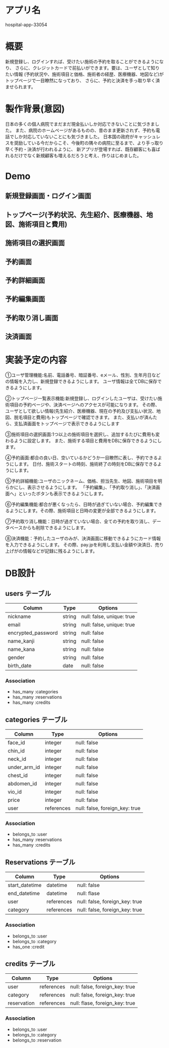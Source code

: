 # アプリ名

hospital-app-33054

# 概要

新規登録し、ログインすれば、受けたい施術の予約を取ることができるようになり、
さらに、クレジットカードで前払いができます。要は、ユーザとして知りたい情報
(予約状況や、施術項目と価格、施術者の経歴、医療機器、地図など)がトップページで一目瞭然になっており、
さらに、予約と決済を手っ取り早く済ませられます。

# 製作背景(意図)

日本の多くの個人病院でまだまだ現金払いしか対応できないことに気づきました。
また、病院のホームページがあるものの、昔のまま更新されず、予約も電話でしか対応していないことにも気づきました。
日本国の政府がキャッシュレスを奨励している今だからこそ、今後町の隅々の病院に至るまで、より手っ取り早く予約・決済が行われるように、
新アプリが登場すれば、既存顧客にも喜ばれるだけでなく新規顧客も増えるだろうと考え、作りはじめました。

# Demo

## 新規登録画面・ログイン画面

## トップページ(予約状況、先生紹介、医療機器、地図、施術項目と費用)

## 施術項目の選択画面

## 予約画面

## 予約詳細画面

## 予約編集画面

## 予約取り消し画面

## 決済画面

# 実装予定の内容

①ユーザ管理機能:名前、電話番号、暗証番号、eメール、性別、生年月日などの情報を入力し、新規登録できるようにします。
ユーザ情報は全てDBに保存できるようにします。

②トップページ一覧表示機能:新規登録し、ログインしたユーザは、受けたい施術項目の予約ページや、決済ページへのアクセスが可能になります。
その際、ユーザとして欲しい情報(先生紹介、医療機器、現在の予約及び支払い状況、地図、脱毛項目と費用)もトップページで確認できます。
また、支払いが済んたら、支払済画面をトップページで表示できるようにします

③施術項目の選択画面:1つ以上の施術項目を選択し、追加するたびに費用も変わるように設定します。
また、施術する項目と費用をDBに保存できるようにします。

④予約画面:都合の良い日、空いているかどうか一目瞭然に表し、予約できるようにします。
日付、施術スタートの時刻、施術終了の時刻をDBに保存できるようにします。

⑤予約詳細機能:ユーザのニックネーム、価格、担当先生、地図、施術項目を明らかにし、表示させるようにします。
「予約編集」、「予約取り消し」、「決済画面へ」といったボタンも表示できるようにします。

⑥予約編集機能:都合が悪くなったら、日時が過ぎていない場合、予約編集できるようにします。その際、施術項目と日時の変更が全部できるようにします。

⑦予約取り消し機能：日時が過ぎていない場合、全ての予約を取り消し、データベースからも削除できるようにします。

⑧決済機能：予約したユーザのみが、決済画面に移動できるようにカード情報を入力できるようにします。
その際、pay.jpを利用し支払い金額や決済日、売り上げがの情報などが記録に残るようにします。


# DB設計

## users テーブル

| Column             | Type   | Options                   |
| -------------------| ------ | --------------------------|
| nickname           | string | null: false, unique: true |
| email              | string | null: false, unique: true |
| encrypted_password | string | null: false               |
| name_kanji         | string | null: false               |
| name_kana          | string | null: false               |
| gender             | string | null: false               |
| birth_date         | date   | null: false               |
 
### Association

- has_many :categories
- has_many :reservations
- has_many :credits

## categories テーブル

| Column                        | Type       | Options                           |
| ------------------------------| ---------- | --------------------------------- |
| face_id                       | integer    | null: false                       |
| chin_id                       | integer    | null: false                       |
| neck_id                       | integer    | null: false                       |
| under_arm_id                  | integer    | null: false                       |
| chest_id                      | integer    | null: false                       |
| abdomen_id                    | integer    | null: false                       |
| vio_id                        | integer    | null: false                       |
| price                         | integer    | null: false                       |
| user                          | references | null: false, foreign_key: true    |

### Association

- belongs_to :user
- has_many :reservations
- has_many :credits

## Reservations テーブル

| Column         | Type       | Options                        |
| ---------      | ---------- | -------------------------------|
| start_datetime | datetime   | null: false                    |
| end_datetime   | datetime   | null: flase                    |          
| user           | references | null: false, foreign_key: true |
| category       | references | null: false, foreign_key: true |

### Association

- belongs_to :user
- belongs_to :category
- has_one :credit

## credits テーブル

| Column         | Type       | Options                        |
| -------------- | ---------- | ------------------------------ |
| user           | references | null: false, foreign_key: true |
| category       | references | null: false, foreign_key: true |
| reservation    | references | null: flase, foreign_key: true |

### Association

- belongs_to :user
- belongs_to :category
- belongs_to :reservation
